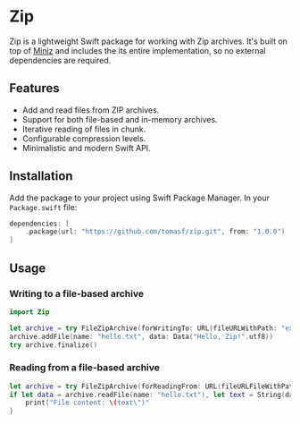 # Zip

Zip is a lightweight Swift package for working with Zip archives. It's built on top of [Miniz](https://github.com/richgel999/miniz) and includes the its entire implementation, so no external dependencies are required.

## Features

- Add and read files from ZIP archives.
- Support for both file-based and in-memory archives.
- Iterative reading of files in chunk.
- Configurable compression levels.
- Minimalistic and modern Swift API.

## Installation
Add the package to your project using Swift Package Manager. In your `Package.swift` file:

```swift
dependencies: [
	.package(url: "https://github.com/tomasf/zip.git", from: "1.0.0")
]
```

## Usage
### Writing to a file-based archive

```swift
import Zip

let archive = try FileZipArchive(forWritingTo: URL(fileURLWithPath: "example.zip"))
archive.addFile(name: "hello.txt", data: Data("Hello, Zip!".utf8))
try archive.finalize()
```

### Reading from a file-based archive

```swift
let archive = try FileZipArchive(forReadingFrom: URL(fileURLFileWithPath: "example.zip"))
if let data = archive.readFile(name: "hello.txt"), let text = String(data: data, encoding: .utf8) {
	print("File content: \(text\")"
}
```